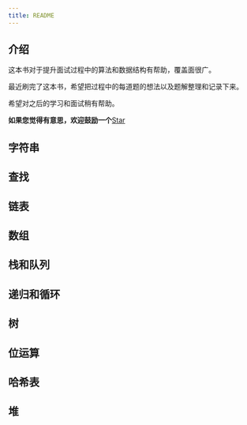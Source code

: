 ```yaml
---
title: README
---
```


## 介绍
这本书对于提升面试过程中的算法和数据结构有帮助，覆盖面很广。

最近刷完了这本书，希望把过程中的每道题的想法以及题解整理和记录下来。

希望对之后的学习和面试稍有帮助。

**如果您觉得有意思，欢迎鼓励一个**[Star](https://github.com/Hewie8023/HewieBlog)

## 字符串

## 查找

## 链表

## 数组

## 栈和队列

## 递归和循环

## 树

## 位运算

## 哈希表

## 堆